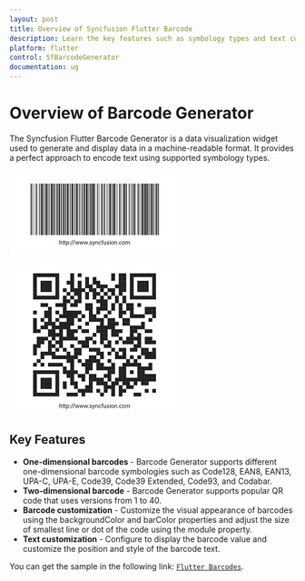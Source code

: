 ```yaml
---
layout: post
title: Overview of Syncfusion Flutter Barcode
description: Learn the key features such as symbology types and text customization option available in the Flutter Barcode.
platform: flutter
control: SfBarcodeGenerator
documentation: ug
---
```


# Overview of Barcode Generator 

The Syncfusion Flutter Barcode Generator is a data visualization widget used to generate and display data in a machine-readable format. It provides a perfect approach to encode text using supported symbology types.

![Overview flutter barcode](images/getting-started/overview1.jpg)

![Overview flutter QR Code](images/getting-started/getting_started3.jpg)

## Key Features

* **One-dimensional barcodes** - Barcode Generator supports different one-dimensional barcode symbologies such as Code128, EAN8, EAN13, UPA-C, UPA-E, Code39, Code39 Extended, Code93, and Codabar. 
* **Two-dimensional barcode** - Barcode Generator supports popular QR code that uses versions from 1 to 40.
* **Barcode customization** - Customize the visual appearance of barcodes using the backgroundColor and barColor properties and adjust the size of smallest line or dot of the code using the module property.
* **Text customization** - Configure to display the barcode value and customize the position and style of the barcode text.

You can get the sample in the following link: [`Flutter Barcodes`](https://github.com/syncfusion/flutter-examples).